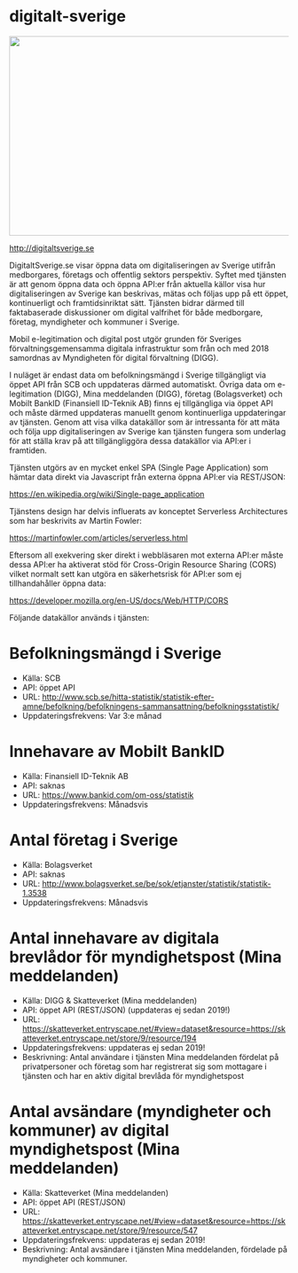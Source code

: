 # digitalt-sverige
<p align="center">
  <img width="640" height="360" src="http://www.digitaltsverige.se/img/digitaltsverige-logo-1280.jpg">
</p>

http://digitaltsverige.se

DigitaltSverige.se visar öppna data om digitaliseringen av Sverige utifrån medborgares, företags och offentlig sektors perspektiv. Syftet med tjänsten är att genom öppna data och öppna API:er från aktuella källor visa hur digitaliseringen av Sverige kan beskrivas, mätas och följas upp på ett öppet, kontinuerligt och framtidsinriktat sätt. Tjänsten bidrar därmed till faktabaserade diskussioner om digital valfrihet för både medborgare, företag, myndigheter och kommuner i Sverige.

Mobil e-legitimation och digital post utgör grunden för Sveriges förvaltningsgemensamma digitala infrastruktur som från och med 2018 samordnas av Myndigheten för digital förvaltning (DIGG).
          
I nuläget är endast data om befolkningsmängd i Sverige tillgängligt via öppet API från SCB och uppdateras därmed automatiskt. Övriga data om e-legitimation (DIGG), Mina meddelanden (DIGG), företag (Bolagsverket) och Mobilt BankID (Finansiell ID-Teknik AB) finns ej tillgängliga via öppet API och måste därmed uppdateras manuellt genom kontinuerliga uppdateringar av tjänsten. Genom att visa vilka datakällor som är intressanta för att mäta och följa upp digitaliseringen av Sverige kan tjänsten fungera som underlag för att ställa krav på att tillgängliggöra dessa datakällor via API:er i framtiden.

Tjänsten utgörs av en mycket enkel SPA (Single Page Application) som hämtar data direkt via Javascript från externa öppna API:er via REST/JSON:

https://en.wikipedia.org/wiki/Single-page_application

Tjänstens design har delvis influerats av konceptet Serverless Architectures som har beskrivits av Martin Fowler:

https://martinfowler.com/articles/serverless.html

Eftersom all exekvering sker direkt i webbläsaren mot externa API:er måste dessa API:er ha aktiverat stöd för Cross-Origin Resource Sharing (CORS) vilket normalt sett kan utgöra en säkerhetsrisk för API:er som ej tillhandahåller öppna data:

https://developer.mozilla.org/en-US/docs/Web/HTTP/CORS

Följande datakällor används i tjänsten:

Befolkningsmängd i Sverige
==========================
  * Källa: SCB
  * API: öppet API
  * URL: http://www.scb.se/hitta-statistik/statistik-efter-amne/befolkning/befolkningens-sammansattning/befolkningsstatistik/
  * Uppdateringsfrekvens: Var 3:e månad

Innehavare av Mobilt BankID
===========================
  * Källa: Finansiell ID-Teknik AB
  * API: saknas
  * URL: https://www.bankid.com/om-oss/statistik
  * Uppdateringsfrekvens: Månadsvis

Antal företag i Sverige
=======================
  * Källa: Bolagsverket
  * API: saknas
  * URL: http://www.bolagsverket.se/be/sok/etjanster/statistik/statistik-1.3538
  * Uppdateringsfrekvens: Månadsvis

Antal innehavare av digitala brevlådor för myndighetspost (Mina meddelanden)
============================================================================
  * Källa: DIGG & Skatteverket (Mina meddelanden)
  * API: öppet API (REST/JSON) (uppdateras ej sedan 2019!)
  * URL: https://skatteverket.entryscape.net/#view=dataset&resource=https://skatteverket.entryscape.net/store/9/resource/194
  * Uppdateringsfrekvens: uppdateras ej sedan 2019!
  * Beskrivning: Antal användare i tjänsten Mina meddelanden fördelat på privatpersoner och företag som har registrerat sig som mottagare i tjänsten och har en aktiv digital brevlåda för myndighetspost
  
Antal avsändare (myndigheter och kommuner) av digital myndighetspost (Mina meddelanden)
=======================================================================================
  * Källa: Skatteverket (Mina meddelanden)
  * API: öppet API (REST/JSON)
  * URL: https://skatteverket.entryscape.net/#view=dataset&resource=https://skatteverket.entryscape.net/store/9/resource/547
  * Uppdateringsfrekvens: uppdateras ej sedan 2019!
  * Beskrivning: Antal avsändare i tjänsten Mina meddelanden, fördelade på myndigheter och kommuner.
